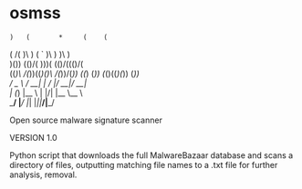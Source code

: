 # osmss

    )   (       *     (    (     
 ( /(   )\ )  (  `    )\ ) )\ )  
 )\()) (()/(  )\))(  (()/((()/(  
((_)\   /(_))((_)()\  /(_))/(_)) 
  ((_) (_))  (_()((_)(_)) (_))   
 / _ \ / __| |  \/  |/ __|/ __|  
| (_) |\__ \ | |\/| |\__ \\__ \  
 \___/ |___/ |_|  |_||___/|___/  
                                 
Open source malware signature scanner

VERSION 1.0

Python script that downloads the full MalwareBazaar database and scans a directory of files, outputting matching file names to a .txt file for further analysis, removal.
